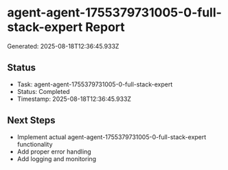 # agent-agent-1755379731005-0-full-stack-expert Report

Generated: 2025-08-18T12:36:45.933Z

## Status
- Task: agent-agent-1755379731005-0-full-stack-expert
- Status: Completed
- Timestamp: 2025-08-18T12:36:45.933Z

## Next Steps
- Implement actual agent-agent-1755379731005-0-full-stack-expert functionality
- Add proper error handling
- Add logging and monitoring

